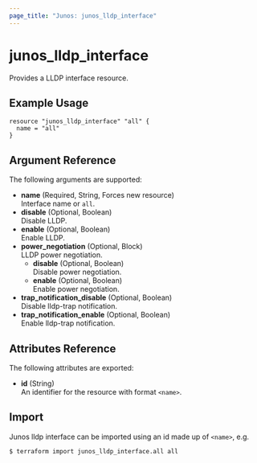 ```yaml
---
page_title: "Junos: junos_lldp_interface"
---
```


# junos_lldp_interface

Provides a LLDP interface resource.

## Example Usage

```hcl
resource "junos_lldp_interface" "all" {
  name = "all"
}
```

## Argument Reference

The following arguments are supported:

- **name** (Required, String, Forces new resource)  
  Interface name or `all`.
- **disable** (Optional, Boolean)  
  Disable LLDP.
- **enable** (Optional, Boolean)  
  Enable LLDP.
- **power_negotiation** (Optional, Block)  
  LLDP power negotiation.
  - **disable** (Optional, Boolean)  
    Disable power negotiation.
  - **enable** (Optional, Boolean)  
    Enable power negotiation.
- **trap_notification_disable** (Optional, Boolean)  
  Disable lldp-trap notification.
- **trap_notification_enable** (Optional, Boolean)  
  Enable lldp-trap notification.

## Attributes Reference

The following attributes are exported:

- **id** (String)  
  An identifier for the resource with format `<name>`.

## Import

Junos lldp interface can be imported using an id made up of `<name>`, e.g.

```shell
$ terraform import junos_lldp_interface.all all
```

